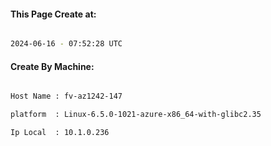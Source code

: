 
   
#### This Page Create at:

```bash

2024-06-16 - 07:52:28 UTC

```

#### Create By Machine:

```bash

Host Name : fv-az1242-147

platform  : Linux-6.5.0-1021-azure-x86_64-with-glibc2.35

Ip Local  : 10.1.0.236

```

